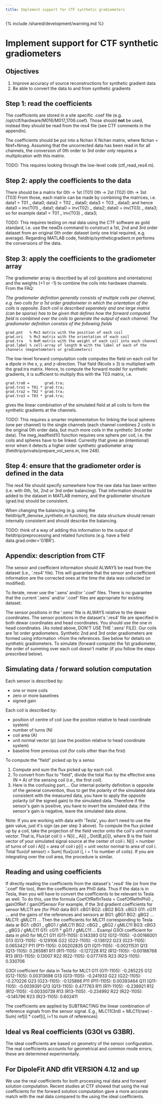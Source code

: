 ```yaml
---
title: Implement support for CTF synthetic gradiometers
---
```


{% include /shared/development/warning.md %}

# Implement support for CTF synthetic gradiometers

## Objectives

1.  Improve accuracy of source reconstructions for synthetic gradient data
2.  Be able to convert the data to and from synthetic gradients

## Step 1: read the coefficients

The coefficients are stored in a site specific .coef file (e.g. /opt/ctf/hardware/M016/M017_1706.coef). Those should **not** be used, instead they should be read from the res4 file (see CTF comments in the appendix).

The coefficients should be put into a Nchan X Nchan matrix, where Nchan = Nref+Nmeg. Assuming that the uncorrected data has been read in for all channels, the conversion of 0th order to 3rd order only requires a multiplication with this matrix.

TODO: This requires looking through the low-level code (ctf_read_res4.m).

## Step 2: apply the coefficients to the data

There should be a matrix for
0th -> 1st (T01)
0th -> 2st (T02)
0th -> 3st (T03)
From those, each matrix can be made by combining the matrices, i.e.
data1 = T01 _ data0;
data2 = T02 _ data0;
data3 = T03 _ data0;
and hence
data0 = inv(T01) _ data1;
data0 = inv(T02) _ data2;
data0 = inv(T03) _ data3;
so for example
data1 = T01 _ inv(T03) _ data3;

TODO: This requires testing on real data using the CTF software as gold standard, i.e. use the newDs command to construct a 1st, 2nd and 3rd order dataset from an original 0th order dataset (only one trial required, e.g. average). Regarding MATLAB code, fieldtrip/syntheticgradient.m performs the conversions of the data.

## Step 3: apply the coefficients to the gradiometer array

The gradiometer array is described by all coil (positions and orientations) and the weights (+1 or -1) to combine the coils into hardware channels. From the FAQ:

_The gradiometer definition generally consists of multiple coils per channel, e.g. two coils for a 1st order gradiometer in which the orientation of the coils is opposite. Each coil is described separately and one large matrix (can be sparse) has to be given that defines how the forward computed field is combined over the coils to generate the output of each channel. The gradiometer definition constsis of the following fields_

    grad.pnt   % Mx3 matrix with the position of each coil
    grad.ori   % Mx3 matrix with the orientation of each coil
    grad.tra   % NxM matrix with the weight of each coil into each channel
    grad.label % cell-array of length N with the label of each of the channels (magnetometers or gradiometers)

The low-level forward computation code computes the field on each coil for a dipole in the x, y, and z-direction. That field (Ncoils x 3) is multiplied with the grad.tra matrix. Hence, to compute the forward model for synthetic gradients, it is sufficient to multiply this with the T03 matrix, i.e.

    grad.tra0 =       grad.tra;
    grad.tra1 = T01 * grad.tra;
    grad.tra2 = T02 * grad.tra;
    grad.tra3 = T03 * grad.tra;

gives the linear combination of the simulated field at all coils to form the synthetic gradients at the channels.

TODO: This requires a smarter implementation for linking the local spheres (one per channel) to the single channels (each channel combines 2 coils in the original 0th order data, but much more coils in the synthetic 3rd order data). The meg_leadfield1() function requires one sphere per coil, i.e. the coils and spheres have to be linked. Currently that gives an (intentional) error when it detects a higher order synthetic gradiometer array (fieldtrip/private/prepare_vol_sens.m, line 248).

## Step 4: ensure that the gradiometer order is defined in the data

The res4 file should specify somewhere how the raw data has been written (i.e. with 0th, 1st, 2nd or 3rd order balancing). That information should be added to the dataset in MATLAB memory, and the gradiometer structure (grad.tra) should be consistent.

When changing the balancing (e.g. using the fieldtrip/ft_denoise_synthetic.m function), the data structure should remain internally consistent and should describe the balancing.

TODO: think of a way of adding this information to the output of fieldtrip/preprocessing and related functions (e.g. have a field data.grad.order='G1BR').

## Appendix: description from CTF

The sensor and coefficient information should ALWAYS be read from
the dataset (i.e., '.res4' file). This will guarantee that the sensor and
coefficient information are the corrected ones at the time the data was
collected (or modified).

To iterate, never use the '.sens' and/or '.coef' files. There is no
guarantee that the current '.sens' and/or '.coef' files are appropriate for
existing dataset.

The sensor positions in the '.sens' file is ALWAYS relative to the dewar
coordinates. The sensor positions in the dataset's '.res4' file are
specified in both dewar coordinates and head coordinates. You should use the
one in head coordinates. (As noted above, DON'T USE THE '.sens' FILE).
Our coils are 1st order gradiometers. Synthetic 2nd and 3rd order
gradiometers are formed using information >from the references. See below for
details on synthetic gradiometers.
To simulate (forward compute) the 1st gradiometer, the order of summing over
each coil doesn't matter (if you follow the steps prescribed below).

## Simulating data / forward solution computation

Each sensor is described by:

- one or more coils
- zero or more baselines
- signed gain

Each coil is described by:

- position of centre of coil (use the position relative to head coordinate system)
- number of turns (N)
- coil area (A)
- unit normal vector (p) (use the position relative to head coordinate system)
- baseline from previous coil (for coils other than the first)

To compute the "field" picked up by a senso

1. Compute and sum the flux picked up by each coil.
2. To convert from flux to "field", divide the total flux by the effective
   area (N \* A) of the sensing coil (i.e., the first coil).
3. Here is the confusing part.... Our internal polarity definition is
   opposite of the general convention, thus to get the polarity of the
   simulated data consistent with the measured data, you have to apply the
   opposite polarity (of the signed gain) to the simulated data. Therefore if
   the sensor's gain is positive, you have to invert the simulated data; if the
   sensor's gain is negative, leave the simulated data alone.

Note: If you are working with data with 'Tesla', you don't need to use the
gain value, just it's sign (as per step 3 above).
To compute the flux picked up by a coil, take the projection of the field
vector onto the coil's unit normal vector. That is,
Flux(at coil i) = N[i] _ A[i] _ Dot(B,p[i]),
where B is the field vector of your simulated signal source at the center of
coil i.
N[i] = number of turns of coil i
A[i] = area of coil i
p[i] = unit vector normal to area of coil i.
Total flux(of sensor) = Sum{ flux[coil i], i = 1 to number of coils}.
If you are integrating over the coil area, the procedure is similar.

## Reading and using coefficients

If directly reading the coefficients from the dataset's '.res4'
file (or from the '.coef' file too), then the coefficients are Phi0 data.
Thus if the data is in Tesla, then you will have to convert the coefficients
to be relevant to Tesla as well. To do this, use the formula
CoefOfRefInTesla = CoefOfRefInPhi0 _ gainOfRef / gainOfSensor
For example, if the 3rd gradient coefficients for sensor MLC11 are (for Phi0
data
BG1: cBG1
BG2: cBG2
BG3: cBG3
G11: cG11
...
and the gains of the references and sensors ar
BG1: gBG1
BG2: gBG2
...
MLC11: gMLC11
...
Then the coefficients for MLC11 corresponding to Tesla data ar
BG1: cBG1 _ gBG1 / gMLC11
BG2: cBG2 _ gBG2 / gMLC11
BG3: cBG3 _ gBG3 / gMLC11
G11: cG11 \* gG11 / gMLC11
...
Exampl
G3OI coefficient for data in phi0 for MLC1
G11 (G11-1105): 0.143393
G12 (G12-1105): -0.00166001
G13 (G13-1105): -0.129106
G22 (G22-1105): -0.136122
G23 (G23-1105): 0.0653427
P11 (P11-1105): 0.00202835
Q11 (Q11-1105): -0.00211531
Q13 (Q13-1105): 0.265981
R11 (R11-1105): -0.127228
R12 (R12-1105): -0.00188768
R13 (R13-1105): 0.13007
R22 (R22-1105): 0.0777415
R23 (R23-1105): 0.330706

G3OI coefficient for data in Tesla for MLC1
G11 (G11-1105): -0.285225
G12 (G12-1105): 0.00313698
G13 (G13-1105): -0.241933
G22 (G22-1105): -0.270226
G23 (G23-1105): -0.125866
P11 (P11-1105): 0.00393464
Q11 (Q11-1105): -0.0039391
Q13 (Q13-1105): 0.477763
R11 (R11-1105): -0.238921
R12 (R12-1105): -0.00330739
R13 (R13-1105): -0.234992
R22 (R22-1105): -0.145796
R23 (R23-1105): 0.602411

The coefficients are applied by SUBTRACTING the linear combination of
reference signals from the sensor signal. E.g.,
MLC11(3rd) = MLC11(raw) - Sum{ ref[i] \* coef[i], i=1 to num of references}

## Ideal vs Real coefficients (G3OI vs G3BR).

The ideal coefficients are based on geometry of the sensor configuration.
The real coefficients accounts for geometrical and common mode errors; these
are determined experimentally.

## For DipoleFit AND dfit VERSION 4.12 and up

We use the real coefficients for both processing real data and forward solution
computation. Recent studies at CTF showed that using the real coefficients for the
forward solution computation gave a more accurate match with the real data compared
to the using the ideal coefficients.
